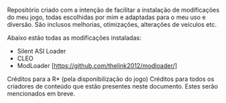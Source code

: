Repositório criado com a intenção de facilitar a instalação de modificações do meu jogo, todas escolhidas por mim e adaptadas para o meu uso e diversão. São inclusos melhorias, otimizações, alterações de veículos etc.

Abaixo estão todas as modificações instaladas:

- Silent ASI Loader
- CLEO
- ModLoader [https://github.com/thelink2012/modloader/]

Créditos para a R* (pela disponibilização do jogo)
Créditos para todos os criadores de conteúdo que estão presentes neste documento. Estes serão mencionados em breve.